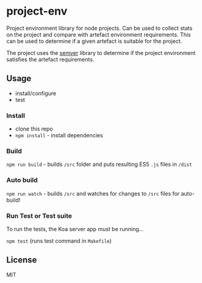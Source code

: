 # project-env

Project environment library for node projects. Can be used to collect stats on the project 
and compare with artefact environment requirements. This can be used to determine if a given artefact is suitable for the project.

The project uses the [semver](https://github.com/npm/node-semver) library to determine if the project environment 
satisfies the artefact requirements.

## Usage
- install/configure
- test

### Install

- clone this repo
- `npm install` - install dependencies 

### Build

`npm run build` - builds `/src` folder and puts resulting ES5 `.js` files in `/dist`

### Auto build

`npm run watch` - builds `/src` and watches for changes to `/src` files for auto-build!

### Run Test or Test suite

To run the tests, the Koa server app must be running...

`npm test` (runs test command in `Makefile`)

## License

MIT
